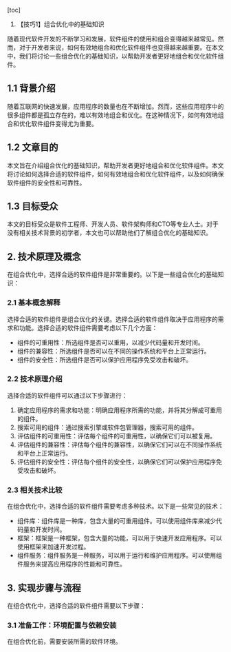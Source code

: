 
[toc]                    
                
                
1. 【技巧1】组合优化中的基础知识

随着现代软件开发的不断学习和发展，软件组件的使用和组合变得越来越常见。然而，对于开发者来说，如何有效地组合和优化软件组件也变得越来越重要。在本文中，我们将讨论一些组合优化的基础知识，以帮助开发者更好地组合和优化软件组件。

## 1.1 背景介绍

随着互联网的快速发展，应用程序的数量也在不断增加。然而，这些应用程序中的很多组件都是孤立存在的，难以有效地组合和优化。在这种情况下，如何有效地组合和优化软件组件变得尤为重要。

## 1.2 文章目的

本文旨在介绍组合优化的基础知识，帮助开发者更好地组合和优化软件组件。本文将讨论如何选择合适的软件组件，如何有效地组合和优化软件组件，以及如何确保软件组件的安全性和可靠性。

## 1.3 目标受众

本文的目标受众是软件工程师、开发人员、软件架构师和CTO等专业人士。对于没有相关技术背景的初学者，本文也可以帮助他们了解组合优化的基础知识。

## 2. 技术原理及概念

在组合优化中，选择合适的软件组件是非常重要的。以下是一些组合优化的基础知识：

### 2.1 基本概念解释

选择合适的软件组件是组合优化的关键。选择合适的软件组件取决于应用程序的需求和功能。选择合适的软件组件需要考虑以下几个方面：

- 组件的可重用性：所选组件是否可以重用，以减少代码量和开发时间。
- 组件的兼容性：所选组件是否可以在不同的操作系统和平台上正常运行。
- 组件的安全性：所选组件是否可以保护应用程序免受攻击和破坏。

### 2.2 技术原理介绍

选择合适的软件组件可以通过以下步骤进行：

1. 确定应用程序的需求和功能：明确应用程序所需的功能，并将其分解成可重用的组件。
2. 搜索可用的组件：通过搜索引擎或软件包管理器，搜索可用的组件。
3. 评估组件的可重用性：评估每个组件的可重用性，以确保它们可以被复用。
4. 评估组件的兼容性：评估每个组件的兼容性，以确保它们可以在不同操作系统和平台上正常运行。
5. 评估组件的安全性：评估每个组件的安全性，以确保它们可以保护应用程序免受攻击和破坏。

### 2.3 相关技术比较

在组合优化中，选择合适的软件组件需要考虑多种技术。以下是一些常见的技术：

- 组件库：组件库是一种库，包含大量的可重用组件。可以使用组件库来减少代码量和开发时间。
- 框架：框架是一种框架，包含大量的功能，可以用于快速开发应用程序。可以使用框架来加速开发过程。
- 组件服务：组件服务是一种服务，可以用于运行和维护应用程序。可以使用组件服务来提高应用程序的性能和可靠性。

## 3. 实现步骤与流程

在组合优化中，选择合适的软件组件需要以下步骤：

### 3.1 准备工作：环境配置与依赖安装

在组合优化前，需要安装所需的软件环境。

